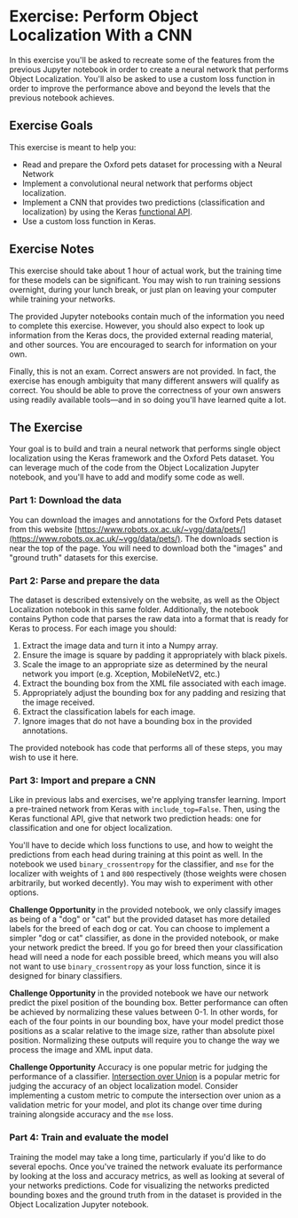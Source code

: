 # Exercise: Perform Object Localization With a CNN

In this exercise you'll be asked to recreate some of the features from the previous Jupyter notebook in order to create a neural network that performs Object Localization. You'll also be asked to use a custom loss function in order to improve the performance above and beyond the levels that the previous notebook achieves.

## Exercise Goals

This exercise is meant to help you:

* Read and prepare the Oxford pets dataset for processing with a Neural Network
* Implement a convolutional neural network that performs object localization.
* Implement a CNN that provides two predictions (classification and localization) by using the Keras [functional API](https://keras.io/getting-started/functional-api-guide/).
* Use a custom loss function in Keras.

## Exercise Notes


This exercise should take about 1 hour of actual work, but the training time for these models can be significant. You may wish to run training sessions overnight, during your lunch break, or just plan on leaving your computer while training your networks.

The provided Jupyter notebooks contain much of the information you need to complete this exercise. However, you should also expect to look up information from the Keras docs, the provided external reading material, and other sources. You are encouraged to search for information on your own.

Finally, this is not an exam. Correct answers are not provided. In fact, the exercise has enough ambiguity that many different answers will qualify as correct. You should be able to prove the correctness of your own answers using readily available tools—and in so doing you'll have learned quite a lot.

## The Exercise

Your goal is to build and train a neural network that performs single object localization using the Keras framework and the Oxford Pets dataset. You can leverage much of the code from the Object Localization Jupyter notebook, and you'll have to add and modify some code as well.

### Part 1: Download the data

You can download the images and annotations for the Oxford Pets dataset from this website [https://www.robots.ox.ac.uk/~vgg/data/pets/](https://www.robots.ox.ac.uk/~vgg/data/pets/). The downloads section is near the top of the page. You will need to download both the "images" and "ground truth" datasets for this exercise.

### Part 2: Parse and prepare the data

The dataset is described extensively on the website, as well as the Object Localization notebook in this same folder. Additionally, the notebook contains Python code that parses the raw data into a format that is ready for Keras to process. For each image you should:

1. Extract the image data and turn it into a Numpy array.
1. Ensure the image is square by padding it appropriately with black pixels.
1. Scale the image to an appropriate size as determined by the neural network you import (e.g. Xception, MobileNetV2, etc.)
1. Extract the bounding box from the XML file associated with each image.
1. Appropriately adjust the bounding box for any padding and resizing that the image received.
1. Extract the classification labels for each image.
1. Ignore images that do not have a bounding box in the provided annotations.

The provided notebook has code that performs all of these steps, you may wish to use it here.

### Part 3: Import and prepare a CNN

Like in previous labs and exercises, we're applying transfer learning. Import a pre-trained network from Keras with `include_top=False`. Then, using the Keras functional API, give that network two prediction heads: one for classification and one for object localization.

You'll have to decide which loss functions to use, and how to weight the predictions from each head during training at this point as well. In the notebook we used `binary_crossentropy` for the classifier, and `mse` for the localizer with weights of `1` and `800` respectively (those weights were chosen arbitrarily, but worked decently). You may wish to experiment with other options.

**Challenge Opportunity** in the provided notebook, we only classify images as being of a "dog" or "cat" but the provided dataset has more detailed labels for the breed of each dog or cat. You can choose to implement a simpler "dog or cat" classifier, as done in the provided notebook, or make your network predict the breed. If you go for breed then your classification head will need a node for each possible breed, which means you will also not want to use `binary_crossentropy` as your loss function, since it is designed for binary classifiers.

**Challenge Opportunity** in the provided notebook we have our network predict the pixel position of the bounding box. Better performance can often be achieved by normalizing these values between 0-1. In other words, for each of the four points in our bounding box, have your model predict those positions as a scalar relative to the image size, rather than absolute pixel position. Normalizing these outputs will require you to change the way we process the image and XML input data.

**Challenge Opportunity** Accuracy is one popular metric for judging the performance of a classifier. [Intersection over Union](https://www.pyimagesearch.com/2016/11/07/intersection-over-union-iou-for-object-detection/) is a popular metric for judging the accuracy of an object localization model. Consider implementing a custom metric to compute the intersection over union as a validation metric for your model, and plot its change over time during training alongside accuracy and the `mse` loss.

### Part 4: Train and evaluate the model

Training the model may take a long time, particularly if you'd like to do several epochs. Once you've trained the network evaluate its performance by looking at the loss and accuracy metrics, as well as looking at several of your networks predictions. Code for visualizing the networks predicted bounding boxes and the ground truth from in the dataset is provided in the Object Localization Jupyter notebook.
